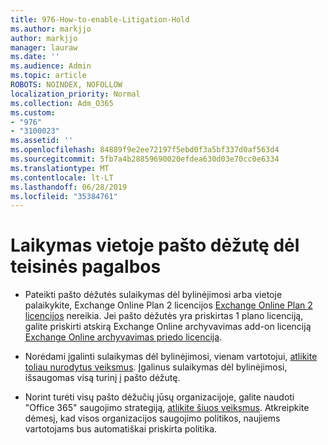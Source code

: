 ```yaml
---
title: 976-How-to-enable-Litigation-Hold
ms.author: markjjo
author: markjjo
manager: lauraw
ms.date: ''
ms.audience: Admin
ms.topic: article
ROBOTS: NOINDEX, NOFOLLOW
localization_priority: Normal
ms.collection: Adm_O365
ms.custom:
- "976"
- "3100023"
ms.assetid: ''
ms.openlocfilehash: 84889f9e2ee72197f5ebd0f3a5bf337d0af563d4
ms.sourcegitcommit: 5fb7a4b28859690020efdea630d03e70cc0e6334
ms.translationtype: MT
ms.contentlocale: lt-LT
ms.lasthandoff: 06/28/2019
ms.locfileid: "35384761"
---
```

# <a name="place-a-mailbox-on-legal-hold"></a>Laikymas vietoje pašto dėžutę dėl teisinės pagalbos

- Pateikti pašto dėžutės sulaikymas dėl bylinėjimosi arba vietoje palaikykite, Exchange Online Plan 2 licencijos [Exchange Online Plan 2 licencijos](https://docs.microsoft.com/office365/servicedescriptions/office-365-platform-service-description/office-365-plan-options) nereikia. Jei pašto dėžutės yra priskirtas 1 plano licenciją, galite priskirti atskirą Exchange Online archyvavimas add-on licenciją [Exchange Online archyvavimas priedo licencija](https://docs.microsoft.com/office365/servicedescriptions/exchange-online-archiving-service-description).

- Norėdami įgalinti sulaikymas dėl bylinėjimosi, vienam vartotojui, [atlikite toliau nurodytus veiksmus](https://docs.microsoft.com/office365/SecurityCompliance/place-a-mailbox-on-litigation-hold). Įgalinus sulaikymas dėl bylinėjimosi, išsaugomas visą turinį į pašto dėžutę.

- Norint turėti visų pašto dėžučių jūsų organizacijoje, galite naudoti "Office 365" saugojimo strategiją, [atlikite šiuos veiksmus](https://docs.microsoft.com/office365/securitycompliance/retention-policies#applying-a-retention-policy-to-an-entire-organization-or-specific-locations). Atkreipkite dėmesį, kad visos organizacijos saugojimo politikos, naujiems vartotojams bus automatiškai priskirta politika.
